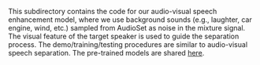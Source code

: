 This subdirectory contains the code for our audio-visual speech enhancement model, where we use background sounds (e.g., laughter, car engine, wind, etc.) sampled from AudioSet as noise in the mixture signal. The visual feature of the target speaker is used to guide the separation process. The demo/training/testing procedures are similar to audio-visual speech separation. The pre-trained models are shared [here](https://drive.google.com/drive/folders/1A24lu_ct7jxMgQ5PnOoOYrbo7Xx7A1fy?usp=sharing).
